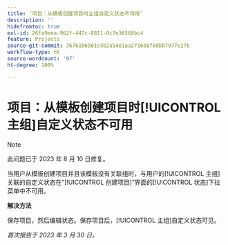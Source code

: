 ```yaml
---
title: ‘项目：从模板创建项目时主组自定义状态不可用’
description: ''
hidefromtoc: true
exl-id: 26fa9eea-962f-447c-8811-0c7e36568bc4
feature: Projects
source-git-commit: 3676106501c4b2a54e1aa2716b8f68bb7977e27b
workflow-type: ht
source-wordcount: '97'
ht-degree: 100%

---
```


# 项目：从模板创建项目时[!UICONTROL 主组]自定义状态不可用

>[!NOTE]
>
>此问题已于 2023 年 8 月 10 日修复。

当用户从模板创建项目并且该模板没有关联组时，与用户的[!UICONTROL 主组]关联的自定义状态在“[!UICONTROL 创建项目]”界面的[!UICONTROL 状态]下拉菜单中不可用。

**解决方法**

保存项目，然后编辑状态。保存项目后，[!UICONTROL 主组]自定义状态可见。

_首次报告于 2023 年 3 月 30 日。_
